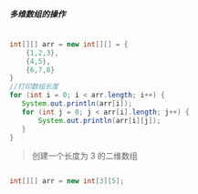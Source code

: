 ##### 多维数组的操作

```java

int[][] arr = new int[][] = {
    {1,2,3},
    {4,5},
    {6,7,8}
}
//打印数组长度
for (int i = 0; i < arr.length; i++) {
   System.out.println(arr[i]);
   for (int j = 0; j < arr[i].length; j++) {
       System.out.println(arr[i][j]);
   }
}


```

> 创建一个长度为 3 的二维数组

```java

int[][] arr = new int[3][5];

```
